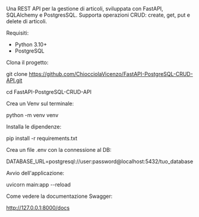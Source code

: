 Una REST API per la gestione di articoli, sviluppata con FastAPI, SQLAlchemy e PostgresSQL. 
Supporta operazioni CRUD: create, get, put e delete di articoli.

Requisiti:

- Python 3.10+
- PostgreSQL

Clona il progetto:

git clone https://github.com/ChiocciolaVicenzo/FastAPI-PostgreSQL-CRUD-API.git

cd FastAPI-PostgreSQL-CRUD-API

Crea un Venv sul terminale:

python -m venv venv

Installa le dipendenze:

pip install -r requirements.txt

Crea un file .env con la connessione al DB:

DATABASE_URL=postgresql://user:password@localhost:5432/tuo_database

Avvio dell'applicazione:

uvicorn main:app --reload

Come vedere la documentazione Swagger:

http://127.0.0.1:8000/docs
